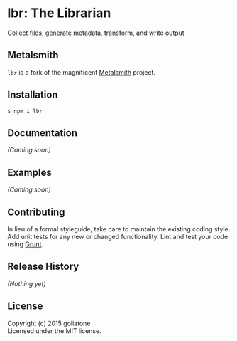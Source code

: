 # lbr: The Librarian

Collect files, generate metadata, transform, and write output

## Metalsmith
`lbr` is a fork of the magnificent [Metalsmith][ms] project.


## Installation 

```terminal
$ npm i lbr
```

## Documentation
_(Coming soon)_

## Examples
_(Coming soon)_

## Contributing
In lieu of a formal styleguide, take care to maintain the existing coding style. Add unit tests for any new or changed functionality. Lint and test your code using [Grunt](http://gruntjs.com/).

## Release History
_(Nothing yet)_

## License
Copyright (c) 2015 goliatone  
Licensed under the MIT license.


[ms]: https://github.com/segmentio/metalsmith